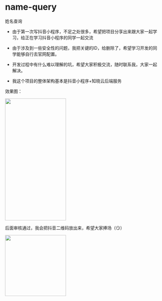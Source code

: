 # name-query
姓名查询

* 由于第一次写抖音小程序，不足之处很多，希望把项目分享出来跟大家一起学习，给正在学习抖音小程序的同学一起交流

* 由于涉及到一些安全性的问题，我把关键的ID，给删除了，希望学习开发的同学能够自行去官网配置。

* 开发过程中有什么难以理解的坑，希望大家积极交流，随时联系我，大家一起解决。

* 我这个项目的整体架构基本是抖音小程序+知晓云后端服务

效果图：

<img src="https://xunmengren-blog.oss-cn-beijing.aliyuncs.com/20200629200917.png" width="200px" height="400px">

后面审核通过，我会把抖音二维码放出来，希望大家捧场（😏）

<img src="https://xunmengren-blog.oss-cn-beijing.aliyuncs.com/20200703193255.png" width="200px" 
height="200px">
